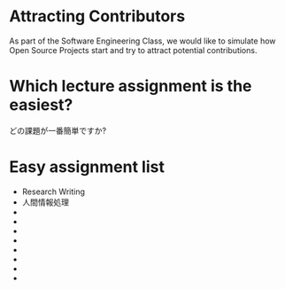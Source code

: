 # Attracting Contributors
As part of the Software Engineering Class, we would like to simulate how Open Source Projects start and try to attract potential contributions.

# Which lecture assignment is the easiest?
どの課題が一番簡単ですか?

# Easy assignment list
- Research Writing
- 人間情報処理
- 
- 
- 
- 
- 
- 
- 
- 
